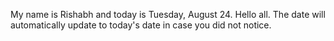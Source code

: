 My name is Rishabh and today is Tuesday, August 24. Hello all. The date will automatically update to today's date in case you did not notice.
